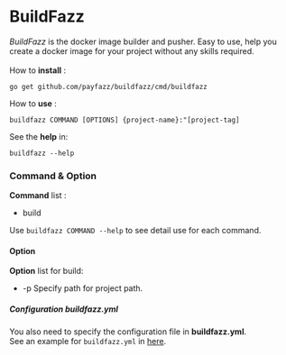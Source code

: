 # BuildFazz

_BuildFazz_ is the docker image builder and pusher. Easy to use, help you create a docker image for your project without any skills required.<br />
<br />
How to **install** : <br />

    go get github.com/payfazz/buildfazz/cmd/buildfazz

How to **use** : <br />

    buildfazz COMMAND [OPTIONS] {project-name}:"[project-tag]

See the **help** in:<br />
    
    buildfazz --help
    
    

### Command & Option

**Command** list :
- build<br />

Use `buildfazz COMMAND --help` to see detail use for each command.

#### Option

**Option** list for build:<br />
- -p         Specify path for project path.

##### Configuration buildfazz.yml
You also need to specify the configuration file in **buildfazz.yml**. <br />
See an example for `buildfazz.yml` in [here](https://github.com/payfazz/buildfazz/blob/master/buildfazz.yml).

